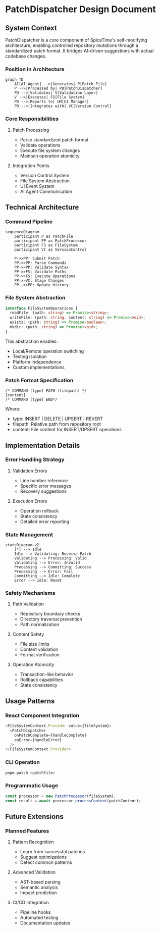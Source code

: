 
# PatchDispatcher Design Document

## System Context
PatchDispatcher is a core component of SpiceTime's self-modifying architecture, enabling controlled repository mutations through a standardized patch format. It bridges AI-driven suggestions with actual codebase changes.

### Position in Architecture
```mermaid
graph TD
    AI[AI Agent] -->|Generates| P[Patch File]
    P -->|Processed by| PD[PatchDispatcher]
    PD -->|Validates| V[Validation Layer]
    V -->|Executes| FS[File System]
    PD -->|Reports to| UM[UI Manager]
    PD -->|Integrates with| VC[Version Control]
```

### Core Responsibilities
1. Patch Processing
    - Parse standardized patch format
    - Validate operations
    - Execute file system changes
    - Maintain operation atomicity

2. Integration Points
    - Version Control System
    - File System Abstraction
    - UI Event System
    - AI Agent Communication

## Technical Architecture

### Command Pipeline
```mermaid
sequenceDiagram
    participant P as PatchFile
    participant PP as PatchProcessor
    participant FS as FileSystem
    participant VC as VersionControl
    
    P->>PP: Submit Patch
    PP->>PP: Parse Commands
    PP->>PP: Validate Syntax
    PP->>FS: Validate Paths
    PP->>FS: Execute Operations
    PP->>VC: Stage Changes
    PP-->>PP: Update History
```

### File System Abstraction
```typescript
interface FileSystemOperations {
  readFile: (path: string) => Promise<string>;
  writeFile: (path: string, content: string) => Promise<void>;
  exists: (path: string) => Promise<boolean>;
  mkdir: (path: string) => Promise<void>;
}
```

This abstraction enables:
- Local/Remote operation switching
- Testing isolation
- Platform independence
- Custom implementations

### Patch Format Specification
```
/* COMMAND [type] PATH [filepath] */
[content]
/* COMMAND [type] END*/
```

Where:
- type: INSERT | DELETE | UPSERT | REVERT
- filepath: Relative path from repository root
- content: File content for INSERT/UPSERT operations

## Implementation Details

### Error Handling Strategy
1. Validation Errors
    - Line number reference
    - Specific error messages
    - Recovery suggestions

2. Execution Errors
    - Operation rollback
    - State consistency
    - Detailed error reporting

### State Management
```mermaid
stateDiagram-v2
    [*] --> Idle
    Idle --> Validating: Receive Patch
    Validating --> Processing: Valid
    Validating --> Error: Invalid
    Processing --> Committing: Success
    Processing --> Error: Fail
    Committing --> Idle: Complete
    Error --> Idle: Reset
```

### Safety Mechanisms
1. Path Validation
    - Repository boundary checks
    - Directory traversal prevention
    - Path normalization

2. Content Safety
    - File size limits
    - Content validation
    - Format verification

3. Operation Atomicity
    - Transaction-like behavior
    - Rollback capabilities
    - State consistency

## Usage Patterns

### React Component Integration
```typescript
<FileSystemContext.Provider value={fileSystem}>
  <PatchDispatcher
    onPatchComplete={handleComplete}
    onError={handleError}
  />
</FileSystemContext.Provider>
```

### CLI Operation
```bash
pnpm patch <patchfile>
```

### Programmatic Usage
```typescript
const processor = new PatchProcessor(fileSystem);
const result = await processor.processContent(patchContent);
```

## Future Extensions

### Planned Features
1. Pattern Recognition
    - Learn from successful patches
    - Suggest optimizations
    - Detect common patterns

2. Advanced Validation
    - AST-based parsing
    - Semantic analysis
    - Impact prediction

3. CI/CD Integration
    - Pipeline hooks
    - Automated testing
    - Documentation updates